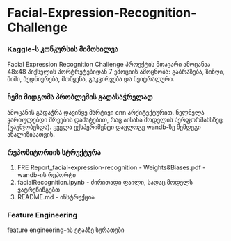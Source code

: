 # Facial-Expression-Recognition-Challenge
### Kaggle-ს კონკურსის მიმოხილვა
Facial Expression Recognition Challenge პროექტის მთავარი ამოცანაა 48x48 პიქსელის პორტრეტებიდან 7 ემოციის ამოცნობა: გაბრაზება, ზიზღი, შიში, ბედნიერება, მოწყენა, გაკვირვება და ნეიტრალური.

### ჩემი მიდგომა პრობლემის გადასაჭრელად
ამოცანის გადაჭრა დავიწყე მარტივი cnn არქიტექტურით. ნელნელა ვართულებდი შრეების დამატებით, რაც აისახა მოდელის პერფორმანსზეც (გაუმჯობესდა). ყველა ექსპერიმენტი დავლოგე wandb-ზე შემდეგი ანალიზისათვის.

### რეპოზიტორიის სტრუქტურა
1. FRE Report_facial-expression-recognition - Weights&Biases.pdf - wandb-ის რეპორტი
2. facialRecognition.ipynb - ძირითადი ფაილი, სადაც მოდელს ვატრენინგებთ
3. README.md - ინსტრუქცია

### Feature Engineering
feature engineering-ის ეტაპზე სურათები 
